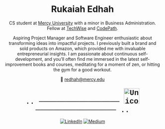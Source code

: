 <h1 align="center">Rukaiah Edhah</h1>

<p align="center">
  CS student at <a href="https://www.mercy.edu/">Mercy University</a> with a minor in Business Administration. Fellow at <a href="https://techwise.talentsprint.com//">TechWise</a> and <a href="https://www.codepath.org/">CodePath</a>.
</p>

<p align="center">
  Aspiring Project Manager and Software Engineer enthusiastic about transforming ideas into impactful projects. I previously built a brand and sold products on Amazon, which provided me with invaluable entrepreneurial insights. I am passionate about continuous self-development, and you’ll often find me immersed in the latest self-improvement books and courses, meditating for a moment of zen, or hitting the gym for a good workout.
</p>

<p align="center">
  📧 <a href="mailto:redhah@mercy.edu">redhah@mercy.edu</a>
</p>

<div align="center" style="font-family: Courier New, monospace; font-size: 24px; font-weight: bold; margin-top: 20px;">
  .. ────────────────── <img src="https://github.com/rukaiah-edhah/rukaiah-edhah/assets/134958226/dbd931ef-63f2-470b-94a7-7fadea315875" alt="Unicorn" width="50"/> ────────────────── ..
</div>

<p align="center">
  <a href="https://www.linkedin.com/in/rukaiah-edhah/" target="_blank"><img src="https://img.shields.io/badge/LinkedIn-0A66C2?style=for-the-badge&logo=linkedin&logoColor=white" alt="LinkedIn"></a>
  <a href="https://medium.com/@rukaiah.edhah" target="_blank"><img src="https://img.shields.io/badge/Medium-000000?style=for-the-badge&logo=medium&logoColor=white" alt="Medium"></a>
</p>

